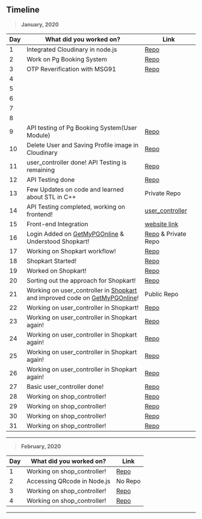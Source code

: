 ## Timeline

> **January, 2020**

| Day | What did you worked on?                                                                                                                                                          | Link                                                                       |
| --- | -------------------------------------------------------------------------------------------------------------------------------------------------------------------------------- | -------------------------------------------------------------------------- |
| 1   | Integrated Cloudinary in node.js                                                                                                                                                 | [Repo](https://github.com/RitwickBhargav/GetMyPGOnline)                    |
| 2   | Work on Pg Booking System                                                                                                                                                        | [Repo](https://github.com/RitwickBhargav/GetMyPGOnline)                    |
| 3   | OTP Reverification with MSG91                                                                                                                                                    | [Repo](https://github.com/RitwickBhargav/GetMyPGOnline)                    |
| 4   |                                                                                                                                                                                  |                                                                            |
| 5   |                                                                                                                                                                                  |                                                                            |
| 6   |                                                                                                                                                                                  |                                                                            |
| 7   |                                                                                                                                                                                  |                                                                            |
| 8   |                                                                                                                                                                                  |                                                                            |
| 9   | API testing of Pg Booking System(User Module)                                                                                                                                    | [Repo](https://github.com/RitwickBhargav/GetMyPGOnline)                    |
| 10  | Delete User and Saving Profile image in Cloudinary                                                                                                                               | [Repo](https://github.com/RitwickBhargav/GetMyPGOnline)                    |
| 11  | user_controller done! API Testing is remaining                                                                                                                                   | [Repo](https://github.com/RitwickBhargav/GetMyPGOnline)                    |
| 12  | API Testing done                                                                                                                                                                 | [Repo](https://github.com/RitwickBhargav/GetMyPGOnline)                    |
| 13  | Few Updates on code and learned about STL in C++                                                                                                                                 | Private Repo                                                               |
| 14  | API Testing completed, working on frontend!                                                                                                                                      | [user_controller](https://documenter.getpostman.com/view/7935280/SWLk251p) |
| 15  | Front-end Integration                                                                                                                                                            | [website link](https://getmypgonline.herokuapp.com)                        |
| 16  | Login Added on [GetMyPGOnline](https://getmypgonline.herokuapp.com) & Understood Shopkart!                                                                                       | [Repo](https://github.com/RitwickBhargav/GetMyPGOnline) & Private Repo     |
| 17  | Working on Shopkart workflow!                                                                                                                                                    | [Repo](https://github.com/RitwickBhargav/Shopkart-Inc.)                    |
| 18  | Shopkart Started!                                                                                                                                                                | [Repo](https://github.com/RitwickBhargav/Shopkart-Inc.)                    |
| 19  | Worked on Shopkart!                                                                                                                                                              | [Repo](https://github.com/RitwickBhargav/Shopkart-Inc.)                    |
| 20  | Sorting out the approach for Shopkart!                                                                                                                                           | [Repo](https://github.com/RitwickBhargav/Shopkart-Inc.)                    |
| 21  | Working on user_controller in [Shopkart](https://github.com/RitwickBhargav/Shopkart-Inc.) and improved code on [GetMyPGOnline](https://github.com/RitwickBhargav/GetMyPGOnline)! | Public Repo                                                                |
| 22  | Working on user_controller in Shopkart!                                                                                                                                          | [Repo](https://github.com/RitwickBhargav/Shopkart-Inc.)                    |
| 23  | Working on user_controller in Shopkart again!                                                                                                                                    | [Repo](https://github.com/RitwickBhargav/Shopkart-Inc.)                    |
| 24  | Working on user_controller in Shopkart again!                                                                                                                                    | [Repo](https://github.com/RitwickBhargav/Shopkart-Inc.)                    |
| 25  | Working on user_controller in Shopkart again!                                                                                                                                    | [Repo](https://github.com/RitwickBhargav/Shopkart-Inc.)                    |
| 26  | Working on user_controller in Shopkart again!                                                                                                                                    | [Repo](https://github.com/RitwickBhargav/Shopkart-Inc.)                    |
| 27  | Basic user_controller done!                                                                                                                                                      | [Repo](https://github.com/RitwickBhargav/Shopkart-Inc.)                    |
| 28  | Working on shop_controller!                                                                                                                                                      | [Repo](https://github.com/RitwickBhargav/Shopkart-Inc.)                    |
| 29  | Working on shop_controller!                                                                                                                                                      | [Repo](https://github.com/RitwickBhargav/Shopkart-Inc.)                    |
| 30  | Working on shop_controller!                                                                                                                                                      | [Repo](https://github.com/RitwickBhargav/Shopkart-Inc.)                    |
| 31  | Working on shop_controller!                                                                                                                                                      | [Repo](https://github.com/RitwickBhargav/Shopkart-Inc.)                    |

---

> **February, 2020**

| Day | What did you worked on?     | Link                                                    |
| --- | --------------------------- | ------------------------------------------------------- |
| 1   | Working on shop_controller! | [Repo](https://github.com/RitwickBhargav/Shopkart-Inc.) |
| 2   | Accessing QRcode in Node.js | No Repo                                                 |
| 3   | Working on shop_controller! | [Repo](https://github.com/RitwickBhargav/Shopkart-Inc.) |
| 4   | Working on shop_controller! | [Repo](https://github.com/RitwickBhargav/Shopkart-Inc.) |

---
